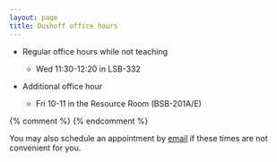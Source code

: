 ```yaml
---
layout: page
title: Dushoff office hours
---
```


* Regular office hours while not teaching
	* Wed 11:30-12:20 in LSB-332

* Additional office hour
	* Fri 10-11 in the Resource Room (BSB-201A/E)

{% comment %} 
{% endcomment %} 

You may also schedule an appointment by [email](mailto:dushoff@mcmaster.ca) if these times are not convenient for you.
